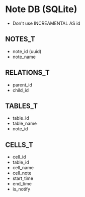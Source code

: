 # Note DB (SQLite)
- Don't use INCREAMENTAL AS id

## NOTES_T
+ note_id (uuid)
+ note_name

## RELATIONS_T
+ parent_id
+ child_id

## TABLES_T
+ table_id
+ table_name
+ note_id

## CELLS_T
+ cell_id
+ table_id
+ cell_name
+ cell_note
+ start_time
+ end_time
+ is_notify
